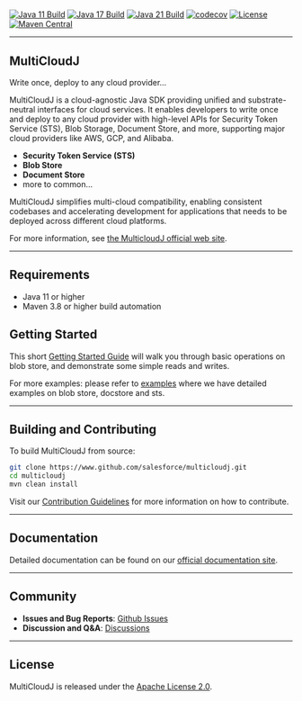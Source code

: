 #

[![Java 11 Build](https://github.com/salesforce/multicloudj/actions/workflows/java11-build.yml/badge.svg)](https://github.com/salesforce/multicloudj/actions/workflows/java11-build.yml)
[![Java 17 Build](https://github.com/salesforce/multicloudj/actions/workflows/java17-build.yml/badge.svg)](https://github.com/salesforce/multicloudj/actions/workflows/java17-build.yml)
[![Java 21 Build](https://github.com/salesforce/multicloudj/actions/workflows/java21-build.yml/badge.svg)](https://github.com/salesforce/multicloudj/actions/workflows/java21-build.yml)
[![codecov](https://codecov.io/gh/salesforce/multicloudj/branch/main/graph/badge.svg)](https://codecov.io/gh/salesforce/multicloudj)
[![License](https://img.shields.io/badge/License-Apache%202.0-blue.svg)](https://opensource.org/licenses/Apache-2.0)
[![Maven Central](https://img.shields.io/maven-central/v/com.salesforce.multicloudj/multicloudj-parent.svg?label=Maven%20Central)](https://central.sonatype.com/artifact/com.salesforce.multicloudj/multicloudj-parent)


---

 MultiCloudJ
----------------------
Write once, deploy to any cloud provider...

MultiCloudJ is a cloud-agnostic Java SDK providing unified and substrate-neutral interfaces for cloud services. It enables developers to write once and deploy to any cloud provider with high-level APIs for Security Token Service (STS), Blob Storage, Document Store, and more, supporting major cloud providers like AWS, GCP, and Alibaba.
- **Security Token Service (STS)**
- **Blob Store**
- **Document Store**
- more to common...

MultiCloudJ simplifies multi-cloud compatibility, enabling consistent codebases and accelerating development for applications that needs to be deployed across different cloud platforms.

For more information, see [the MulticloudJ official web site](https://opensource.salesforce.com/multicloudj).

---

Requirements
--------------------

- Java 11 or higher
- Maven 3.8 or higher build automation

Getting Started
---------------------

This short [Getting Started Guide](https://opensource.salesforce.com/multicloudj/getting-started) will walk you through basic operations on blob store, 
and demonstrate some simple reads and writes.

For more examples: please refer to [examples](https://github.com/salesforce/multicloudj/tree/main/examples) where we have detailed examples on blob store, docstore and sts.

---


Building and Contributing
------------------------


To build MultiCloudJ from source:

```bash
git clone https://www.github.com/salesforce/multicloudj.git
cd multicloudj
mvn clean install
```

Visit our [Contribution Guidelines](CONTRIBUTING.md) for more information on how to contribute.

---

Documentation
------------------------
Detailed documentation can be found on our [official documentation site](https://opensource.salesforce.com/multicloudj).

---

Community
------------------------
- **Issues and Bug Reports**: [Github Issues](https://www.github.com/salesforce/multicloudj/issues)
- **Discussion and Q&A**: [Discussions](https://www.github.com/salesforce/multicloudj/issues)

---

License
------------------------
MultiCloudJ is released under the [Apache License 2.0](LICENSE.txt).
